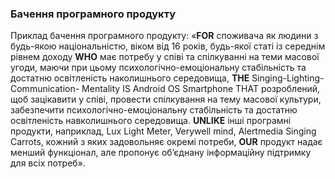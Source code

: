 ### Бачення програмного продукту
Приклад бачення програмного продукту: «**FOR** споживача як 
людини з будь-якою національністю, віком від 16 років, будь-якої статі із середнім рівнем доходу
**WHO** має потребу у співі та спілкуванні на теми масової угоди, маючи при цьому психологічно-емоціональну стабільність 
та достатню освітленість наколишнього середовища, **THE** Singing-Lighting-Communication-
Mentality IS Android OS Smartphone THAT розроблений, щоб зацікавити у співі, провести спілкування на тему масової культури,
забезпечити психологічно-емоціональну стабільність та достатню освітленість навколишнього середовища.
**UNLIKE** інші програмні продукти, наприклад, Lux Light Meter, Verywell mind, Alertmedia
Singing Carrots, кожний з яких задовольняє окремі потреби, **OUR** продукт надає менший
функціонал, але пропонує об’єднану інформаційну підтримку для всіх потреб».
